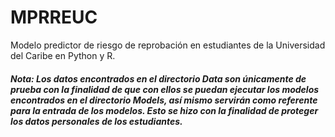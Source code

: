 # MPRREUC

Modelo predictor de riesgo de reprobación en estudiantes de la Universidad del Caribe en Python y R.


##### Nota: Los datos encontrados en el directorio Data son únicamente de prueba con la finalidad de que con ellos se puedan ejecutar los modelos encontrados en el directorio Models, así mismo servirán como referente para la entrada de los modelos. Esto se hizo con la finalidad de proteger los datos personales de los estudiantes.
